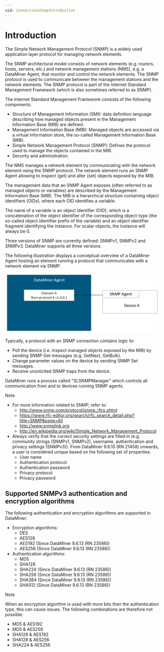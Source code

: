 ```yaml
---
uid: ConnectionsSnmpIntroduction
---
```


# Introduction

The Simple Network Management Protocol (SNMP) is a widely used application layer protocol for managing network elements.

The SNMP architectural model consists of network elements (e.g. routers, hosts, servers, etc.) and network management stations (NMS), e.g. a DataMiner Agent, that monitor and control the network elements. The SNMP protocol is used to communicate between the management stations and the network elements. The SNMP protocol is part of the Internet Standard Management Framework (which is also sometimes referred to as SNMP).

The Internet Standard Management Framework consists of the following components:

- Structure of Management Information (SMI): data definition language describing how managed objects present in the Management Information Base (MIB) are defined.
- Management Information Base (MIB): Managed objects are accessed via a virtual information store, the so-called Management Information Base (MIB).
- Simple Network Management Protocol (SNMP): Defines the protocol used to manage the objects contained in the MIB.
- Security and administration.

The NMS manages a network element by communicating with the network element using the SNMP protocol. The network element runs an SNMP Agent allowing to inspect (get) and alter (set) objects exposed by the MIB.

The management data that an SNMP Agent exposes (often referred to as managed objects or variables) are described by the Management Information Base (MIB). The MIB is a hierarchical structure containing object identifiers (OIDs), where each OID identifies a variable.

The name of a variable is an object identifier (OID), which is a concatenation of the object identifier of the corresponding object-type (the so-called object identifier prefix of the variable) and an object identifier fragment identifying the instance. For scalar objects, the instance will always be 0.

Three versions of SNMP are currently defined: SNMPv1, SNMPv2 and SNMPv3. DataMiner supports all three versions.

The following illustration displays a conceptual overview of a DataMiner Agent hosting an element running a protocol that communicates with a network element via SNMP.

![alt text](../../images/DMA_-_SNMP_Device.jpg "DataMiner Agent element communicating with an SNMP Agent")

Typically, a protocol with an SNMP connection contains logic to:

- Poll the device (i.e. inspect managed objects exposed by the MIB) by sending SNMP Get messages (e.g. GetNext, GetBulk).
- Change parameter values on the device by sending SNMP Set messages.
- Receive unsolicited SNMP traps from the device.

DataMiner runs a process called "SLSNMPManager" which controls all communication from and to devices running SNMP agents.

> [!NOTE]
>
> - For more information related to SNMP, refer to:
>    - http://www.snmp.com/protocol/snmp_rfcs.shtml
>    - https://www.rfc-editor.org/search/rfc_search_detail.php?title=SNMP&page=All
>    - http://www.snmplink.org 
>    - http://en.wikipedia.org/wiki/Simple_Network_Management_Protocol
> - Always verify that the correct security settings are filled in (e.g. community strings (SNMPv1, SNMPv2), username, authentication and privacy settings (SNMPv3)). From DataMiner 9.6.10 (RN 21458) onwards, a user is considered unique based on the following set of properties:
>    - User name
>    - Authentication protocol
>    - Authentication password
>    - Privacy protocol
>    - Privacy password

## Supported SNMPv3 authentication and encryption algorithms

The following authentication and encryption algorithms are supported in DataMiner:

- Encryption algorithms:
  - DES
  - AES128
  - AES192 (Since DataMiner 9.6.13 (RN 23586))
  - AES256 (Since DataMiner 9.6.13 (RN 23586))
- Authentication algorithms:
  - MD5
  - SHA128
  - SHA224 (Since DataMiner 9.6.13 (RN 23586))
  - SHA256 (Since DataMiner 9.6.13 (RN 23586))
  - SHA384 (Since DataMiner 9.6.13 (RN 23586))
  - SHA512 (Since DataMiner 9.6.13 (RN 23586))

> [!NOTE]
> When an encryption algorithm is used with more bits then the authentication type, this can cause issues. The following combinations are therefore not possible:
>
> - MD5 & AES192
> - MD5 & AES256
> - SHA128 & AES192
> - SHA128 & AES256
> - SHA224 & AES256
